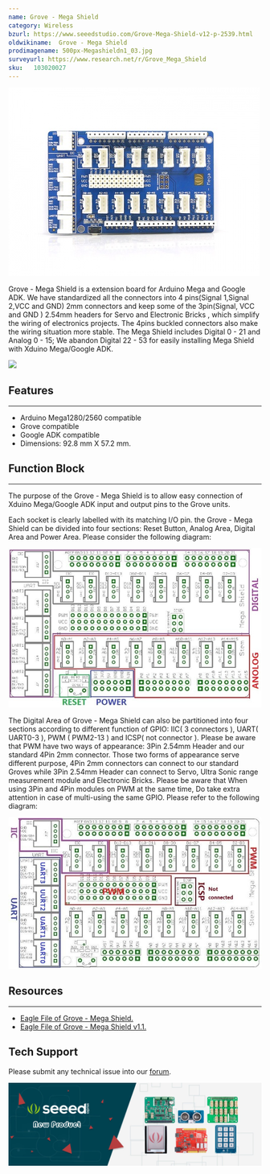 ```yaml
---
name: Grove - Mega Shield
category: Wireless
bzurl: https://www.seeedstudio.com/Grove-Mega-Shield-v12-p-2539.html
oldwikiname:  Grove - Mega Shield
prodimagename: 500px-Megashieldn1_03.jpg
surveyurl: https://www.research.net/r/Grove_Mega_Shield
sku:   103020027
---
```

![](https://github.com/SeeedDocument/Grove-Mega_Shield/raw/master/img/500px-Megashieldn1_03.jpg)

Grove - Mega Shield is a extension board for Arduino Mega and Google ADK. We have standardized all the connectors into 4 pins(Signal 1,Signal 2,VCC and GND) 2mm connectors and keep some of the 3pin(Signal, VCC and GND ) 2.54mm headers for Servo and Electronic Bricks , which simplify the wiring of electronics projects. The 4pins buckled connectors also make the wiring situation more stable. The Mega Shield includes Digital 0 - 21 and Analog 0 - 15; We abandon Digital 22 - 53 for easily installing Mega Shield with Xduino Mega/Google ADK.

[![](https://github.com/SeeedDocument/Seeed-WiKi/raw/master/docs/images/300px-Get_One_Now_Banner-ragular.png)](https://www.seeedstudio.com/Grove-Mega-Shield-v12-p-2539.html)

## Features
---
- Arduino Mega1280/2560 compatible
- Grove compatible
- Google ADK compatible
- Dimensions: 92.8 mm X 57.2 mm.

## Function Block
---
The purpose of the Grove - Mega Shield is to allow easy connection of Xduino Mega/Google ADK input and output pins to the Grove units.

Each socket is clearly labelled with its matching I/O pin. the Grove - Mega Shield can be divided into four sections: Reset Button, Analog Area, Digital Area and Power Area.
Please consider the following diagram:

![](https://github.com/SeeedDocument/Grove-Mega_Shield/raw/master/img/Megashield001.jpg)

The Digital Area of Grove - Mega Shield can also be partitioned into four sections according to different function of GPIO: IIC( 3 connectors ), UART( UART0-3 ), PWM ( PWM2-13 ) and ICSP( not connector ). Please be aware that PWM have two ways of appearance: 3Pin 2.54mm Header and our standard 4Pin 2mm connector. Those two forms of appearance serve different purpose, 4Pin 2mm connectors can connect to our standard Groves while 3Pin 2.54mm Header can connect to Servo, Ultra Sonic range measurement module and Electronic Bricks. Please be aware that When using 3Pin and 4Pin modules on PWM at the same time, Do take extra attention in case of multi-using the same GPIO. Please refer to the following diagram:

![](https://github.com/SeeedDocument/Grove-Mega_Shield/raw/master/img/Megashield002.jpg)

## Resources
---
- [Eagle File of Grove - Mega Shield.](https://github.com/SeeedDocument/Grove-Mega_Shield/raw/master/res/Eagle_file_of_Megashield.zip)
- [Eagle File of Grove - Mega Shield v1.1.](https://github.com/SeeedDocument/Grove-Mega_Shield/raw/master/res/Eagle_file_of_Megashield_v1.1.zip)

## Tech Support
Please submit any technical issue into our [forum](http://forum.seeedstudio.com/). <br /><p style="text-align:center"><a href="https://www.seeedstudio.com/act-4.html?utm_source=wiki&utm_medium=wikibanner&utm_campaign=newproducts" target="_blank"><img src="https://github.com/SeeedDocument/Wiki_Banner/raw/master/new_product.jpg" /></a></p>
